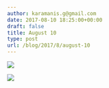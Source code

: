 ```yaml
---
author: karamanis.g@gmail.com
date: 2017-08-10 18:25:00+00:00
draft: false
title: August 10
type: post
url: /blog/2017/8/august-10
---
```




  
   ![](/images/2017-08-10-20178august-10/IMG_2045.jpg)

  

  
   ![](/images/2017-08-10-20178august-10/IMG_2047.jpg)

  


